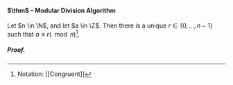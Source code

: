 #### $\thm$ – Modular Division Algorithm
Let $n \in \N$, and let $a \in \Z$. Then there is a unique $r \in \{0,\dots , n - 1\}$  such that $a \equiv r (\mod n)$[^1].

##### *Proof.*

[^1]: Notation: [[Congruent]]